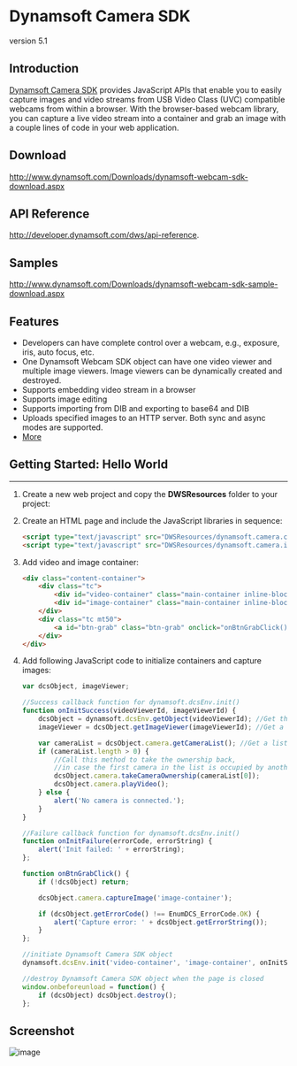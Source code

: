 # Dynamsoft Camera SDK

version 5.1

## Introduction
[Dynamsoft Camera SDK][1] provides JavaScript APIs that enable you to easily capture images and video streams from USB Video Class (UVC) compatible webcams from within a browser. With the browser-based webcam library, you can capture a live video stream into a container and grab an image with a couple lines of code in your web application.

## Download
http://www.dynamsoft.com/Downloads/dynamsoft-webcam-sdk-download.aspx

## API Reference
http://developer.dynamsoft.com/dws/api-reference.

## Samples
http://www.dynamsoft.com/Downloads/dynamsoft-webcam-sdk-sample-download.aspx

## Features
* Developers can have complete control over a webcam, e.g., exposure, iris, auto focus, etc.
* One Dynamsoft Webcam SDK object can have one video viewer and multiple image viewers. Image viewers can be dynamically created and destroyed.
* Supports embedding video stream in a browser
* Supports image editing
* Supports importing from DIB and exporting to base64 and DIB
* Uploads specified images to an HTTP server. Both sync and async modes are supported.
* [More][2]

## Getting Started: Hello World
---------------------------------
1. Create a new web project and copy the **DWSResources** folder to your project:
2. Create an HTML page and include the JavaScript libraries in sequence:

    ```HTML
    <script type="text/javascript" src="DWSResources/dynamsoft.camera.config.js"> </script>
    <script type="text/javascript" src="DWSResources/dynamsoft.camera.initiate.js"> </script>
    ```
3. Add video and image container:

    ```HTML
    <div class="content-container">
		<div class="tc">
			<div id="video-container" class="main-container inline-block"></div>
			<div id="image-container" class="main-container inline-block ml15"></div>
		</div>
		<div class="tc mt50">
			<a id="btn-grab" class="btn-grab" onclick="onBtnGrabClick()">Grab</a>
		</div>
	</div>
    ```

5. Add following JavaScript code to initialize containers and capture images:

    ```JavaScript
    var dcsObject, imageViewer;

    //Success callback function for dynamsoft.dcsEnv.init()
    function onInitSuccess(videoViewerId, imageViewerId) {
        dcsObject = dynamsoft.dcsEnv.getObject(videoViewerId); //Get the Dynamsoft Camera SDK object
        imageViewer = dcsObject.getImageViewer(imageViewerId); //Get a specific image viewer

        var cameraList = dcsObject.camera.getCameraList(); //Get a list of available cameras
        if (cameraList.length > 0) {
            //Call this method to take the ownership back, 
            //in case the first camera in the list is occupied by another Dynamsoft Camera process.
            dcsObject.camera.takeCameraOwnership(cameraList[0]);
            dcsObject.camera.playVideo();
        } else {
            alert('No camera is connected.');
        }
    }

    //Failure callback function for dynamsoft.dcsEnv.init()
    function onInitFailure(errorCode, errorString) {
        alert('Init failed: ' + errorString);
    };

    function onBtnGrabClick() {
        if (!dcsObject) return;

        dcsObject.camera.captureImage('image-container');

        if (dcsObject.getErrorCode() !== EnumDCS_ErrorCode.OK) {
            alert('Capture error: ' + dcsObject.getErrorString());
        }
    };

    //initiate Dynamsoft Camera SDK object
    dynamsoft.dcsEnv.init('video-container', 'image-container', onInitSuccess, onInitFailure); 

    //destroy Dynamsoft Camera SDK object when the page is closed
    window.onbeforeunload = function() {
        if (dcsObject) dcsObject.destroy();
    };
    
    ```

## Screenshot
![image](http://www.dynamsoft.com/assets/images/illus-dws-overview-feature.png)

[1]:http://www.dynamsoft.com/Products/dynamsoft-webcam-sdk.aspx
[2]:http://www.dynamsoft.com/Products/webcam-sdk-features.aspx
